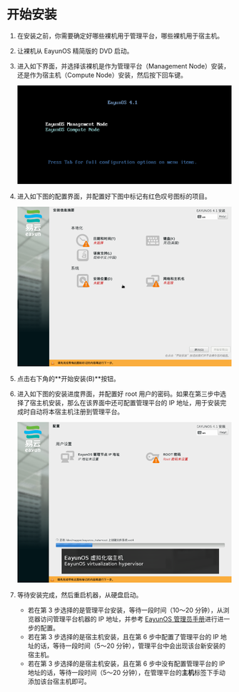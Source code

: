 # 开始安装

1. 在安装之前，你需要确定好哪些裸机用于管理平台，哪些裸机用于宿主机。
2. 让裸机从 EayunOS 精简版的 DVD 启动。
3. 进入如下界面，并选择该裸机是作为管理平台（Management Node）安装，还是作为宿主机（Compute Node）安装，然后按下回车键。

   ![](../images/minimal_install_select_role.png)

4. 进入如下图的配置界面，并配置好下图中标记有红色叹号图标的项目。

   ![](../images/minimal_install_config_ui.png)

5. 点击右下角的**开始安装(B)**按钮。
6. 进入如下图的安装进度界面，并配置好 root 用户的密码。如果在第三步中选择了宿主机安装，那么在该界面中还可配置管理平台的 IP 地址，用于安装完成时自动将本宿主机注册到管理平台。

   ![](../images/minimal_install_progress.png)

7. 等待安装完成，然后重启机器，从硬盘启动。

   * 若在第 3 步选择的是管理平台安装，等待一段时间（10～20 分钟），从浏览器访问管理平台机器的 IP 地址，并参考 [EayunOS 管理员手册](http://docs.eayun.cn/zh-CN/EayunOS/4.1/html/administration-guide/index.html)进行进一步的配置。
   * 若在第 3 步选择的是宿主机安装，且在第 6 步中配置了管理平台的 IP 地址的话，等待一段时间（5～20 分钟），管理平台中会出现该台新安装的宿主机。
   * 若在第 3 步选择的是宿主机安装，且在第 6 步中没有配置管理平台的 IP 地址的话，等待一段时间（5～20 分钟），在管理平台的**主机**标签下手动添加该台宿主机即可。
